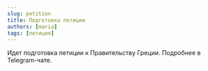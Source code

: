 ```yaml
---
slug: petition
title: Подготовка петиции
authors: [maria]
tags: [петиция]
---
```


Идет подготовка петиции к Правительству Греции. Подробнее в Telegram-чате.
